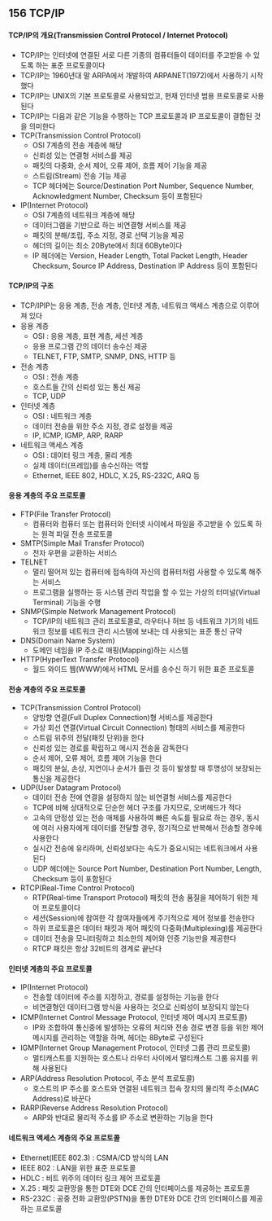 ## 156 TCP/IP

#### TCP/IP의 개요(Transmission Control Protocol / Internet Protocol)

- TCP/IP는 인터넷에 연결된 서로 다른 기종의 컴퓨터들이 데이터를 주고받을 수 있도록 하는 표준 프로토콜이다
- TCP/IP는 1960년대 말 ARPA에서 개발하여 ARPANET(1972)에서 사용하기 시작했다
- TCP/IP는 UNIX의 기본 프로토콜로 사용되었고, 현재 인터넷 범용 프로토콜로 사용된다
- TCP/IP는 다음과 같은 기능을 수행하는 TCP 프로토콜과 IP 프로토콜이 결합된 것을 의미한다
- TCP(Transmission Control Protocol)
  - OSI 7계층의 전송 계층에 해당
  - 신뢰성 있는 연결형 서비스를 제공
  - 패킷의 다중화, 순서 제어, 오류 제어, 흐름 제어 기능을 제공
  - 스트림(Stream) 전송 기능 제공
  - TCP 헤더에는 Source/Destination Port Number, Sequence Number, Acknowledgment Number, Checksum 등이 포함된다
- IP(Internet Protocol)
  - OSI 7계층의 네트워크 계층에 해당
  - 데이터그램을 기반으로 하는 비연결형 서비스를 제공
  - 패킷의 분해/조립, 주소 지정, 경로 선택 기능을 제공
  - 헤더의 길이는 최소 20Byte에서 최대 60Byte이다
  - IP 헤더에는 Version, Header Length, Total Packet Length, Header Checksum, Source IP Address, Destination IP Address 등이 포함된다



#### TCP/IP의 구조

- TCP/IPIP는 응용 계층, 전송 계층, 인터넷 계층, 네트워크 액세스 계층으로 이루어져 있다
- 응용 계층
  - OSI : 응용 계층, 표현 계층, 세션 계층
  - 응용 프로그램 간의 데이터 송수신 제공
  - TELNET, FTP, SMTP, SNMP, DNS, HTTP 등
- 전송 계층
  - OSI : 전송 계층
  - 호스트들 간의 신뢰성 있는 통신 제공
  - TCP, UDP
- 인터넷 계층
  - OSI : 네트워크 계층
  - 데이터 전송을 위한 주소 지정, 경로 설정을 제공
  - IP, ICMP, IGMP, ARP, RARP
- 네트워크 액세스 계층
  - OSI : 데이터 링크 계층, 물리 계층
  - 실제 데이터(프레임)를 송수신하는 역할
  - Ethernet, IEEE 802, HDLC, X.25, RS-232C, ARQ 등



#### 응용 계층의 주요 프로토콜

- FTP(File Transfer Protocol)
  - 컴퓨터와 컴퓨터 또는 컴퓨터와 인터넷 사이에서 파일을 주고받을 수 있도록 하는 원격 파일 전송 프로토콜
- SMTP(Simple Mail Transfer Protocol)
  - 전자 우편을 교환하는 서비스
- TELNET
  - 멀리 떨어져 있는 컴퓨터에 접속하여 자신의 컴퓨터처럼 사용할 수 있도록 해주는 서비스
  - 프로그램을 실행하는 등 시스템 관리 작업을 할 수 있는 가상의 터미널(Virtual Terminal) 기능을 수행
- SNMP(Simple Network Management Protocol)
  - TCP/IP의 네트워크 관리 프로토콜로, 라우터나 허브 등 네트워크 기기의 네트워크 정보를 네트워크 관리 시스템에 보내는 데 사용되는 표준 통신 규약
- DNS(Domain Name System)
  - 도메인 네임을 IP 주소로 매핑(Mapping)하는 시스템
- HTTP(HyperText Transfer Protocol)
  - 월드 와이드 웹(WWW)에서 HTML 문서를 송수신 하기 위한 표준 프로토콜



#### 전송 계층의 주요 프로토콜

- TCP(Transmission Control Protocol)
  - 양방향 연결(Full Duplex Connection)형 서비스를 제공한다
  - 가상 회선 연결(Virtual Circuit Connection) 형태의 서비스를 제공한다
  - 스트림 위주의 전달(패킷 단위)을 한다
  - 신뢰성 있는 경로를 확립하고 메시지 전송을 감독한다
  - 순서 제어, 오류 제어, 흐름 제어 기능을 한다
  - 패킷의 분실, 손상, 지연이나 순서가 틀린 것 등이 발생할 때 투명성이 보장되는 통신을 제공한다
- UDP(User Datagram Protocol)
  - 데이터 전송 전에 연결을 설정하지 않는 비연결형 서비스를 제공한다
  - TCP에 비해 상대적으로 단순한 헤더 구조를 가지므로, 오버헤드가 적다
  - 고속의 안정성 있는 전송 매체를 사용하여 빠른 속도를 필요로 하는 경우, 동시에 여러 사용자에게 데이터를 전달할 경우, 정기적으로 반복해서 전송할 경우에 사용한다
  - 실시간 전송에 유리하며, 신뢰성보다는 속도가 중요시되는 네트워크에서 사용된다
  - UDP 헤더에는 Source Port Number, Destination Port Number, Length, Checksum 등이 포함된다
- RTCP(Real-Time Control Protocol)
  - RTP(Real-time Transport Protocol) 패킷의 전송 품질을 제어하기 위한 제어 프로토콜이다
  - 세션(Session)에 참여한 각 참여자들에게 주기적으로 제어 정보를 전송한다
  - 하위 프로토콜은 데이터 패킷과 제어 패킷의 다중화(Multiplexing)를 제공한다
  - 데이터 전송을 모니터링하고 최소한의 제어와 인증 기능만을 제공한다
  - RTCP 패킷은 항상 32비트의 경계로 끝난다



#### 인터넷 계층의 주요 프로토콜

- IP(Internet Protocol)
  - 전송할 데이터에 주소를 지정하고, 경로를 설정하는 기능을 한다
  - 비연결형인 데이터그램 방식을 사용하는 것으로 신뢰성이 보장되지 않는다
- ICMP(Internet Control Message Protocol, 인터넷 제어 메시지 프로토콜)
  - IP와 조합하여 통신중에 발생하는 오류의 처리와 전송 경로 변경 등을 위한 제어 메시지를 관리하는 역할을 하며, 헤더는 8Byte로 구성된다
- IGMP(Internet Group Management Protocol, 인터넷 그룹 관리 프로토콜)
  - 멀티캐스트를 지원하는 호스트나 라우터 사이에서 멀티캐스트 그룹 유지를 위해 사용된다
- ARP(Address Resolution Protocol, 주소 분석 프로토콜)
  - 호스트의 IP 주소를 호스트와 연결된 네트워크 접속 장치의 물리적 주소(MAC Address)로 바꾼다
- RARP(Reverse Address Resolution Protocol)
  - ARP와 반대로 물리적 주소를 IP 주소로 변환하는 기능을 한다



#### 네트워크 액세스 계층의 주요 프로토콜

- Ethernet(IEEE 802.3) : CSMA/CD 방식의 LAN
- IEEE 802 : LAN을 위한 표준 프로토콜
- HDLC : 비트 위주의 데이터 링크 제어 프로토콜
- X.25 : 패킷 교환망을 통한 DTE와 DCE 간의 인터페이스를 제공하는 프로토콜
- RS-232C : 공중 전화 교환망(PSTN)을 통한 DTE와 DCE 간의 인터페이스를 제공하는 프로토콜